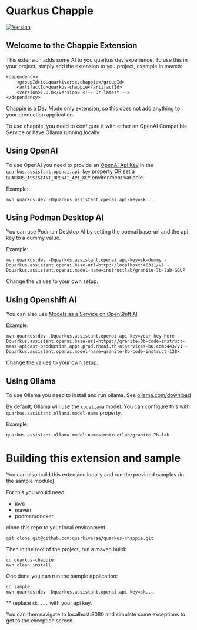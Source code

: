 # Quarkus Chappie

[![Version](https://img.shields.io/maven-central/v/io.quarkiverse.chappie/quarkus-chappie?logo=apache-maven&style=flat-square)](https://central.sonatype.com/artifact/io.quarkiverse.chappie/quarkus-chappie-parent)

## Welcome to the Chappie Extension

This extension adds some AI to you quarkus dev experience. To use this in your project, simply add the
extension to you project, example in maven:

```
<dependency>
    <groupId>io.quarkiverse.chappie</groupId>
    <artifactId>quarkus-chappie</artifactId>
    <version>1.0.0</version> <!-- Or latest -->
</dependency>
```

Chappie is a Dev Mode only extension, so this does not add anything to your production application.

To use chappie, you need to configure it with either an OpenAI Compatible Service or have Ollama running locally.

## Using OpenAI
To use OpenAI you need to provide an [OpenAI Api Key](https://help.openai.com/en/articles/4936850-where-do-i-find-my-openai-api-key) 
in the `quarkus.assistant.openai.api-key` property OR set a `QUARKUS_ASSISTANT_OPENAI_API_KEY` environment variable. 
                        
Example:

```
mvn quarkus:dev -Dquarkus.assistant.openai.api-key=sk....
```

## Using Podman Desktop AI
You can use Podman Desktop AI by setting the openai base-url and the api key to a dummy value.

Example:

```
mvn quarkus:dev -Dquarkus.assistant.openai.api-key=sk-dummy -Dquarkus.assistant.openai.base-url=http://localhost:46311/v1 -Dquarkus.assistant.openai.model-name=instructlab/granite-7b-lab-GGUF
```

Change the values to your own setup.

## Using Openshift AI

You can also use [Models as a Service on OpenShift AI](https://maas.apps.prod.rhoai.rh-aiservices-bu.com/)

Example:

```
mvn quarkus:dev -Dquarkus.assistant.openai.api-key=your-key-here -Dquarkus.assistant.openai.base-url=https://granite-8b-code-instruct-maas-apicast-production.apps.prod.rhoai.rh-aiservices-bu.com:443/v1 -Dquarkus.assistant.openai.model-name=granite-8b-code-instruct-128k
```

Change the values to your own setup.

## Using Ollama
To use Ollama you need to install and run ollama. See [ollama.com/download](https://ollama.com/download)

By default, Ollama will use the `codellama` model. You can configure this with `quarkus.assistant.ollama.model-name` property.

Example:

```
quarkus.assistant.ollama.model-name=instructlab/granite-7b-lab
```

# Building this extension and sample

You can also build this extension locally and run the provided samples (in the sample module)

For this you would need:

- java
- maven
- podman/docker

clone this repo to your local environment:

```
git clone git@github.com:quarkiverse/quarkus-chappie.git
```

Then in the root of the project, run a maven build:

```
cd quarkus-chappie
mvn clean install
```

One done you can run the sample application:

```
cd sample
mvn quarkus:dev -Dquarkus.assistant.openai.api-key=sk....
```

** replace `sk....` with your api key.

You can then navigate to localhost:8080 and simulate some exceptions to get to the exception screen.
